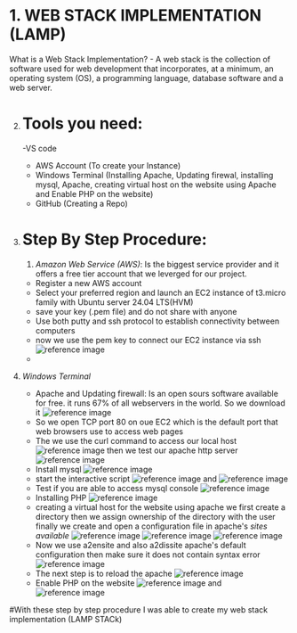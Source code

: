# 1. WEB STACK IMPLEMENTATION (LAMP)

What is a Web Stack Implementation? - A web stack is the collection of software used for web development that incorporates, at a minimum, an operating system (OS), a programming language, database software and a web server.

2. # Tools you need:
   -VS code
   - AWS Account (To create your Instance) 
   - Windows Terminal (Installing Apache, Updating firewal, installing mysql, Apache, creating virtual host on the website using Apache and Enable PHP on the website)
   - GitHub (Creating a Repo)
  
3. # Step By Step Procedure:
   1.  *Amazon Web Service (AWS)*: Is the biggest service provider and it offers a free tier account that we leverged for our project.
   - Register a new AWS account 
   - Select your preferred region and launch an EC2 instance of t3.micro family with Ubuntu server 24.04 LTS(HVM)
   - save your key (.pem file) and do not share with anyone 
   - Use both putty and ssh protocol to establish connectivity between computers
   - now we use the pem key to connect our EC2 instance via ssh ![reference image](/Pictures/Picture1.PNG)
   - 
  2. *Windows Terminal*
     - Apache and Updating firewall: Is an open sours software available for free. it runs 67% of all webservers in the world. So we download it ![reference image](/Pictures/Picture2.PNG)
     - So we open TCP port 80 on oue EC2 which is the default port that web browsers use to access web pages 
     - The we use the curl command to access our local host ![reference image](/Pictures/picture3) then we test our apache http server ![reference image](/Pictures/picture4.PNG) 
     -  Install mysql ![reference image](/Pictures/picture5.PNG)
     -  start the interactive script ![reference image](/Pictures/picture6.PNG) and ![reference image](/Pictures/picture7.PNG)
     -  Test if you are able to access mysql console ![reference image](/Pictures/picture8.PNG) 
     -  Installing PHP ![reference image](/Pictures/picture9.PNG)
     -  creating a virtual host for the website using apache we first create a directory then we assign ownership of the directory with the user finally we create and open a configuration file in apache's *sites available* ![reference image](/Pictures/picture10.PNG) ![reference image](/Pictures/picture11.PNG) ![reference image](/Pictures/picture12.PNG)
     -  Now we use a2ensite and also a2dissite apache's default configuration then make sure it does not contain syntax error ![reference image](/Pictures/picture14.PNG)
     -  The next step is to reload the apache ![reference image](/Pictures/picture15.PNG)
     -  Enable PHP on the website ![reference image](/Pictures/picture16.PNG) and ![reference image](/Pictures/picture17.PNG)
  

  #With these step by step procedure I was able to create my web stack implementation (LAMP STACk)

  

